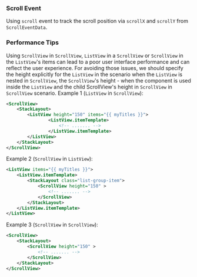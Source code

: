 ### Scroll Event

Using `scroll` event to track the scroll position via `scrollX` and `scrollY` from `ScrollEventData`.

<snippet id='scroll-event-xml'/>
<snippet id='scroll-view-event-code'/>
<snippet id='scroll-view-event-code-ts'/>

### Performance Tips

Using `ScrollView` in `ScrollView`, `ListView` in a `ScrollView` or `ScrollView` in the `ListView`'s items can lead to a poor user interface performance and can reflect the user experience. For avoiding those issues, we should specify the height explicitly for the `ListView` in the scenario when the `ListView` is nested in `ScrollView`, the `ScrollView`'s height - when the component is used inside the `ListView` and the child ScrollView's height in `ScrollView` in `ScrollView` scenario.
Example 1 (`ListView` in `ScrollView`):

``` XML
<ScrollView>
    <StackLayout>
        <ListView height="150" items="{{ myTitles }}">
                <ListView.itemTemplate>
                    <!-- ....... -->
                </ListView.itemTemplate>
        </ListView>
    </StackLayout>
</ScrollView>
```

Example 2 (`ScrollView` in `ListView`):

``` XML
<ListView items="{{ myTitles }}">
	<ListView.itemTemplate>
		<StackLayout class="list-group-item">
			<ScrollView height="150" >
                <!-- ....... -->
            </ScrollView>
		</StackLayout>
	</ListView.itemTemplate>
</ListView>
```

Example 3 (`ScrollView` in `ScrollView`):

``` XML
<ScrollView>
    <StackLayout>
        <ScrollView height="150" >
            <!-- ....... -->
        </ScrollView>
    </StackLayout>
</ScrollView>
```
